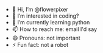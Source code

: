 - 👋 Hi, I’m @flowerpixer
- 👀 I’m interested in coding?
- 🌱 I’m currently learning python
- 📫 How to reach me: email I'd say
- 😄 Pronouns: not important
- ⚡ Fun fact: not a robot

<!---
flowerpixer/flowerpixer is a ✨ special ✨ repository because its `README.md` (this file) appears on your GitHub profile.
You can click the Preview link to take a look at your changes.
--->

